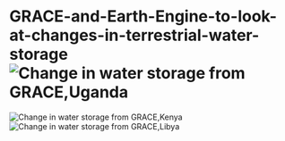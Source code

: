 # GRACE-and-Earth-Engine-to-look-at-changes-in-terrestrial-water-storage![Change in water storage from GRACE,Uganda](https://github.com/user-attachments/assets/3839a310-d88a-49e1-a6e3-63e4e30f0e28)
![Change in water storage from GRACE,Kenya](https://github.com/user-attachments/assets/3ce1f059-4f9f-4a62-b9b8-3521792c1133)
![Change in water storage from GRACE,Libya](https://github.com/user-attachments/assets/9eaa3600-9cba-4c53-a28c-8e0ff781340f)
